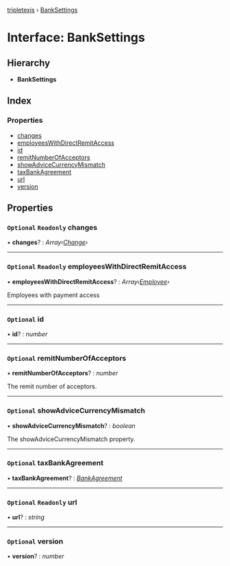 [tripletexjs](../README.md) › [BankSettings](banksettings.md)

# Interface: BankSettings

## Hierarchy

* **BankSettings**

## Index

### Properties

* [changes](banksettings.md#optional-readonly-changes)
* [employeesWithDirectRemitAccess](banksettings.md#optional-readonly-employeeswithdirectremitaccess)
* [id](banksettings.md#optional-id)
* [remitNumberOfAcceptors](banksettings.md#optional-remitnumberofacceptors)
* [showAdviceCurrencyMismatch](banksettings.md#optional-showadvicecurrencymismatch)
* [taxBankAgreement](banksettings.md#optional-taxbankagreement)
* [url](banksettings.md#optional-readonly-url)
* [version](banksettings.md#optional-version)

## Properties

### `Optional` `Readonly` changes

• **changes**? : *Array‹[Change](../modules/change.md)›*

___

### `Optional` `Readonly` employeesWithDirectRemitAccess

• **employeesWithDirectRemitAccess**? : *Array‹[Employee](../modules/employee.md)›*

Employees with payment access

___

### `Optional` id

• **id**? : *number*

___

### `Optional` remitNumberOfAcceptors

• **remitNumberOfAcceptors**? : *number*

The remit number of acceptors.

___

### `Optional` showAdviceCurrencyMismatch

• **showAdviceCurrencyMismatch**? : *boolean*

The showAdviceCurrencyMismatch property.

___

### `Optional` taxBankAgreement

• **taxBankAgreement**? : *[BankAgreement](bankagreement.md)*

___

### `Optional` `Readonly` url

• **url**? : *string*

___

### `Optional` version

• **version**? : *number*
